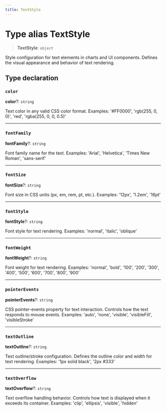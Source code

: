 ```yaml
---
title: TextStyle
---
```


# Type alias TextStyle

> **TextStyle**: `object`

Style configuration for text elements in charts and UI components.
Defines the visual appearance and behavior of text rendering.

## Type declaration

### `color`

**color**?: `string`

Text color in any valid CSS color format.
Examples: '#FF0000', 'rgb(255, 0, 0)', 'red', 'rgba(255, 0, 0, 0.5)'

***

### `fontFamily`

**fontFamily**?: `string`

Font family name for the text.
Examples: 'Arial', 'Helvetica', 'Times New Roman', 'sans-serif'

***

### `fontSize`

**fontSize**?: `string`

Font size in CSS units (px, em, rem, pt, etc.).
Examples: '12px', '1.2em', '16pt'

***

### `fontStyle`

**fontStyle**?: `string`

Font style for text rendering.
Examples: 'normal', 'italic', 'oblique'

***

### `fontWeight`

**fontWeight**?: `string`

Font weight for text rendering.
Examples: 'normal', 'bold', '100', '200', '300', '400', '500', '600', '700', '800', '900'

***

### `pointerEvents`

**pointerEvents**?: `string`

CSS pointer-events property for text interaction.
Controls how the text responds to mouse events.
Examples: 'auto', 'none', 'visible', 'visibleFill', 'visibleStroke'

***

### `textOutline`

**textOutline**?: `string`

Text outline/stroke configuration.
Defines the outline color and width for text rendering.
Examples: '1px solid black', '2px #333'

***

### `textOverflow`

**textOverflow**?: `string`

Text overflow handling behavior.
Controls how text is displayed when it exceeds its container.
Examples: 'clip', 'ellipsis', 'visible', 'hidden'
